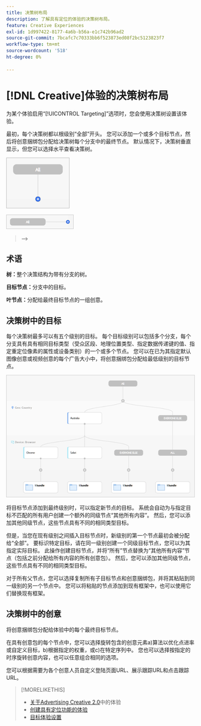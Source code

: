 ```yaml
---
title: 决策树布局
description: 了解具有定位的体验的决策树布局。
feature: Creative Experiences
exl-id: 1d997422-8177-4a6b-b56a-e1c742b96ad2
source-git-commit: 7bcafc7c70333bb6f523873ed08f2bc5123823f7
workflow-type: tm+mt
source-wordcount: '518'
ht-degree: 0%

---
```


# [!DNL Creative]体验的决策树布局

为某个体验启用“[!UICONTROL Targeting]”选项时，您会使用决策树设置该体验。

最初，每个决策树都以根级别“全部”开头。 您可以添加一个或多个目标节点，然后将创意捆绑包分配给决策树每个分支中的最终节点。 默认情况下，决策树垂直显示，但您可以选择水平查看决策树。

![没有目标的垂直决策树示例](/help/creative/assets/experience-decision-tree-no-targets.png "没有目标的垂直决策树示例")

![没有目标的水平决策树示例](/help/creative/assets/experience-decision-tree-no-targets-horizontal.png "没有目标的水平决策树示例")

<!--
>[!NOTE]
>
>You can optionally assign creative bundles to the root level, without targets. However, the [XXXX workflow](experience-create-no-targeting.md) XXXXX is better XXX.<!-- Explain the diff and why to choose the other option. -->
>-->

## 术语

**树：**&#x200B;整个决策结构为带有分支的树。

**目标节点：**&#x200B;分支中的目标。

**叶节点：**&#x200B;分配给最终目标节点的一组创意。

## 决策树中的目标

每个决策树最多可以有五个级别的目标。 每个目标级别可以包括多个分支，每个分支具有具有相同目标类型（受众区段、地理位置类型、指定数据传递键的值、指定重定位像素的属性或设备类别）的一个或多个节点。 您可以在已为其指定默认图像创意或视频创意的每个广告大小中，将创意捆绑包分配给最低级别的目标节点。

![目标决策树示例](/help/creative/assets/experience-decision-tree.png "目标决策树示例")

将目标节点添加到最终级别时，可以指定新节点的目标。 系统会自动为与指定目标不匹配的所有用户创建一个额外的同级节点“其他所有内容”。 然后，您可以添加其他同级节点，这些节点具有不同的相同类型目标。

但是，当您在现有级别之间插入目标节点时，新级别的第一个节点最初会被分配给“全部”。 要标识特定目标，请在同一级别创建一个同级目标节点，您可以为其指定实际目标。 此操作创建目标节点，并将“所有”节点替换为“其他所有内容”节点（包括之前分配给所有内容的所有创意包）。 然后，您可以添加其他同级节点，这些节点具有不同的相同类型目标。

对于所有父节点，您可以选择复制所有子目标节点和创意捆绑包，并将其粘贴到同一级别的另一个节点中。 您可以将粘贴的节点添加到现有框架中，也可以使用它们替换现有框架。

## 决策树中的创意

将创意捆绑包分配给体验中的每个最终目标节点。

在具有创意包的每个节点中，您可以选择旋转包含的创意元素a)算法以优化点进率或自定义目标，b)根据指定的权重，或c)在特定序列中。 您也可以选择按指定的时序旋转创意内容，也可以任意组合相同的选项。

您可以根据需要为各个创意人员自定义登陆页面URL、展示跟踪URL和点击跟踪URL。<!-- Not in the UI as of 1/31: For flexible HTML5 creatives, you can customize any of the flexible attributes. -->

>[!MORELIKETHIS]
>
>* [关于Advertising Creative 2.0](experience-about.md)中的体验
>* [创建具有定位功能的体验](/help/creative/experiences/experience-create-targeting.md)
>* [目标体验设置](/help/creative/experiences/experience-settings-targeting.md)

